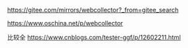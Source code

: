 https://gitee.com/mirrors/webcollector?_from=gitee_search

https://www.oschina.net/p/webcollector

比较全
https://www.cnblogs.com/tester-ggf/p/12602211.html
